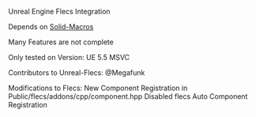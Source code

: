 Unreal Engine Flecs Integration

Depends on [Solid-Macros](https://github.com/Reddy-dev/Solid-Macros)

Many Features are not complete

Only tested on Version: UE 5.5 MSVC

Contributors to Unreal-Flecs: @Megafunk

Modifications to Flecs:
New Component Registration in Public/flecs/addons/cpp/component.hpp
Disabled flecs Auto Component Registration

